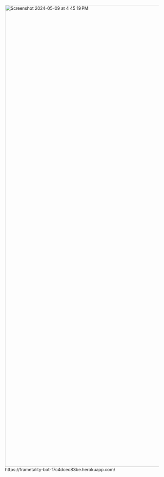 <img width="1512" alt="Screenshot 2024-05-09 at 4 45 19 PM" src="https://github.com/ZakSchenck/frameality-discord-bot/assets/91504668/05311e2f-eb08-4651-a091-c9b183807261">
https://frametality-bot-f7c4dcec83be.herokuapp.com/
